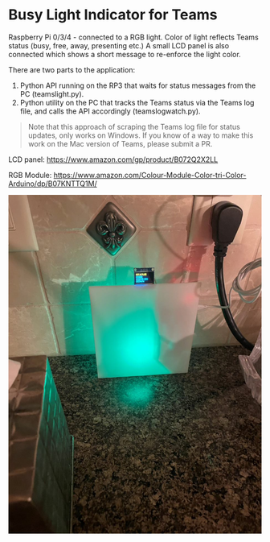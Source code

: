 # Busy Light Indicator for Teams
Raspberry Pi 0/3/4 - connected to a RGB light. Color of light reflects Teams status (busy, free, away, presenting etc.)
A small LCD panel is also connected which shows a short message to re-enforce the light color.

There are two parts to the application:
1. Python API running on the RP3 that waits for status messages from the PC (teamslight.py).
2. Python utility on the PC that tracks the Teams status via the Teams log file, and calls the API accordingly (teamslogwatch.py).

> Note that this approach of scraping the Teams log file for status updates, only works on Windows. If you know of a way to make this work on the Mac version of Teams, please submit a PR.

LCD panel: https://www.amazon.com/gp/product/B072Q2X2LL

RGB Module: https://www.amazon.com/Colour-Module-Color-tri-Color-Arduino/dp/B07KNTTQ1M/

![Teams Light](TeamsLight.jpg)

